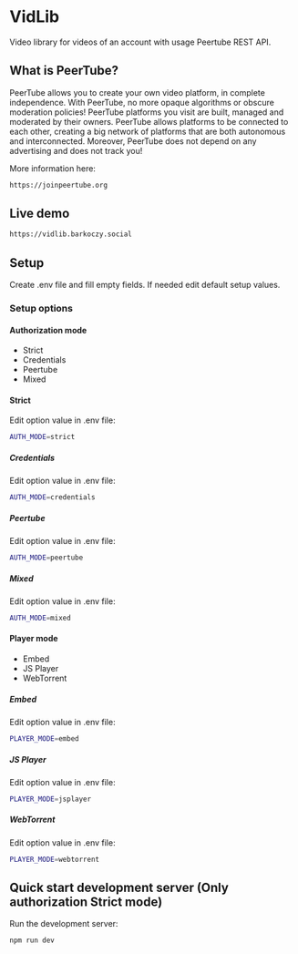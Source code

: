 # VidLib
Video library for videos of an account with usage Peertube REST API.

## What is PeerTube?

PeerTube allows you to create your own video platform, in complete independence. With PeerTube, no more opaque algorithms or obscure moderation policies! PeerTube platforms you visit are built, managed and moderated by their owners. PeerTube allows platforms to be connected to each other, creating a big network of platforms that are both autonomous and interconnected. Moreover, PeerTube does not depend on any advertising and does not track you!

More information here:

```bash
https://joinpeertube.org
```

## Live demo

```bash
https://vidlib.barkoczy.social
```

## Setup

Create .env file and fill empty fields. If needed edit default setup values.

### Setup options

#### Authorization mode

* Strict
* Credentials
* Peertube
* Mixed

#### Strict

Edit option value in .env file:

```bash
AUTH_MODE=strict
```

##### Credentials

Edit option value in .env file:

```bash
AUTH_MODE=credentials
```

##### Peertube

Edit option value in .env file:

```bash
AUTH_MODE=peertube
```

##### Mixed

Edit option value in .env file:

```bash
AUTH_MODE=mixed
```

#### Player mode

* Embed
* JS Player
* WebTorrent

##### Embed

Edit option value in .env file:

```bash
PLAYER_MODE=embed
```

##### JS Player

Edit option value in .env file:

```bash
PLAYER_MODE=jsplayer
```

##### WebTorrent

Edit option value in .env file:

```bash
PLAYER_MODE=webtorrent
```

## Quick start development server (Only authorization Strict mode)

Run the development server:

```bash
npm run dev
```
